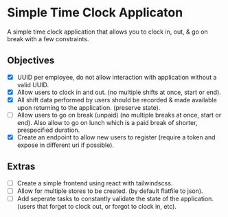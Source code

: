 # Simple Time Clock Applicaton

A simple time clock application that allows you to clock in, out, & go on break with a few constraints.

## Objectives

- [X] UUID per employee, do not allow interaction with application without a valid UUID.
- [X] Allow users to clock in and out. (no multiple shifts at once, start or end).
- [X] All shift data performed by users should be recorded & made available upon returning to the application. (preserve state).
- [ ] Allow users to go on break (unpaid) (no multiple breaks at once, start or end). Also allow to go on lunch which is a paid break of shorter, prespecified duration.
- [X] Create an endpoint to allow new users to register (require a token and expose in different uri if possible).

## Extras

- [ ] Create a simple frontend using react with tailwindscss.
- [ ] Allow for multiple stores to be created. (by default flatfile to json).
- [ ] Add seperate tasks to constantly validate the state of the application. (users that forget to clock out, or forgot to clock in, etc).
